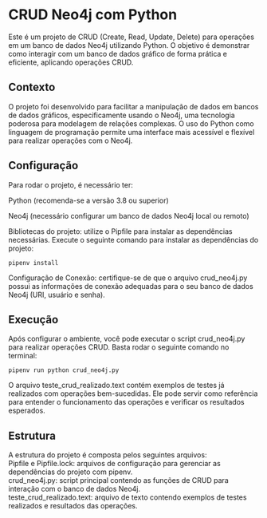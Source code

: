 # CRUD Neo4j com Python
Este é um projeto de CRUD (Create, Read, Update, Delete) para operações em um banco de dados Neo4j utilizando Python. O objetivo é demonstrar como interagir com um banco de dados gráfico de forma prática e eficiente, aplicando operações CRUD.

## Contexto
O projeto foi desenvolvido para facilitar a manipulação de dados em bancos de dados gráficos, especificamente usando o Neo4j, uma tecnologia poderosa para modelagem de relações complexas. O uso do Python como linguagem de programação permite uma interface mais acessível e flexível para realizar operações com o Neo4j.

## Configuração
Para rodar o projeto, é necessário ter:

Python (recomenda-se a versão 3.8 ou superior)

Neo4j (necessário configurar um banco de dados Neo4j local ou remoto)

Bibliotecas do projeto: utilize o Pipfile para instalar as dependências necessárias. Execute o seguinte comando para instalar as dependências do projeto:
```
pipenv install
```
Configuração de Conexão: certifique-se de que o arquivo crud_neo4j.py possui as informações de conexão adequadas para o seu banco de dados Neo4j (URI, usuário e senha).

## Execução
Após configurar o ambiente, você pode executar o script crud_neo4j.py para realizar operações CRUD. Basta rodar o seguinte comando no terminal:
```
pipenv run python crud_neo4j.py
```
O arquivo teste_crud_realizado.text contém exemplos de testes já realizados com operações bem-sucedidas. Ele pode servir como referência para entender o funcionamento das operações e verificar os resultados esperados.

## Estrutura
A estrutura do projeto é composta pelos seguintes arquivos:
<br>
Pipfile e Pipfile.lock: arquivos de configuração para gerenciar as dependências do projeto com pipenv.<br>
crud_neo4j.py: script principal contendo as funções de CRUD para interação com o banco de dados Neo4j.<br>
teste_crud_realizado.text: arquivo de texto contendo exemplos de testes realizados e resultados das operações.<br>
